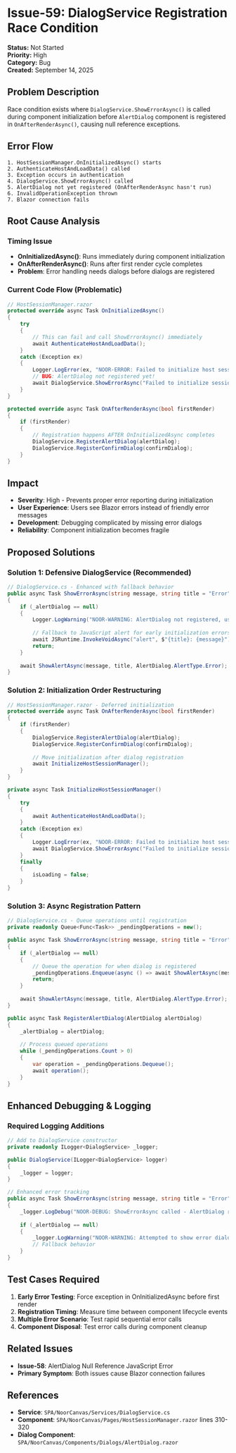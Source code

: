 # Issue-59: DialogService Registration Race Condition

**Status:** Not Started  
**Priority:** High  
**Category:** Bug  
**Created:** September 14, 2025  

## **Problem Description**

Race condition exists where `DialogService.ShowErrorAsync()` is called during component initialization before `AlertDialog` component is registered in `OnAfterRenderAsync()`, causing null reference exceptions.

## **Error Flow**

```
1. HostSessionManager.OnInitializedAsync() starts
2. AuthenticateHostAndLoadData() called
3. Exception occurs in authentication
4. DialogService.ShowErrorAsync() called
5. AlertDialog not yet registered (OnAfterRenderAsync hasn't run)
6. InvalidOperationException thrown
7. Blazor connection fails
```

## **Root Cause Analysis**

### **Timing Issue**
- **OnInitializedAsync()**: Runs immediately during component initialization
- **OnAfterRenderAsync()**: Runs after first render cycle completes
- **Problem**: Error handling needs dialogs before dialogs are registered

### **Current Code Flow (Problematic)**

```csharp
// HostSessionManager.razor
protected override async Task OnInitializedAsync()
{
    try
    {
        // This can fail and call ShowErrorAsync() immediately
        await AuthenticateHostAndLoadData(); 
    }
    catch (Exception ex)
    {
        Logger.LogError(ex, "NOOR-ERROR: Failed to initialize host session manager");
        // BUG: AlertDialog not registered yet!
        await DialogService.ShowErrorAsync("Failed to initialize session manager. Please try again.", "Error");
    }
}

protected override async Task OnAfterRenderAsync(bool firstRender)
{
    if (firstRender)
    {
        // Registration happens AFTER OnInitializedAsync completes
        DialogService.RegisterAlertDialog(alertDialog);
        DialogService.RegisterConfirmDialog(confirmDialog);
    }
}
```

## **Impact**

- **Severity**: High - Prevents proper error reporting during initialization
- **User Experience**: Users see Blazor errors instead of friendly error messages
- **Development**: Debugging complicated by missing error dialogs
- **Reliability**: Component initialization becomes fragile

## **Proposed Solutions**

### **Solution 1: Defensive DialogService (Recommended)**

```csharp
// DialogService.cs - Enhanced with fallback behavior
public async Task ShowErrorAsync(string message, string title = "Error")
{
    if (_alertDialog == null)
    {
        Logger.LogWarning("NOOR-WARNING: AlertDialog not registered, using fallback error display");
        
        // Fallback to JavaScript alert for early initialization errors
        await JSRuntime.InvokeVoidAsync("alert", $"{title}: {message}");
        return;
    }
    
    await ShowAlertAsync(message, title, AlertDialog.AlertType.Error);
}
```

### **Solution 2: Initialization Order Restructuring**

```csharp
// HostSessionManager.razor - Deferred initialization
protected override async Task OnAfterRenderAsync(bool firstRender)
{
    if (firstRender)
    {
        DialogService.RegisterAlertDialog(alertDialog);
        DialogService.RegisterConfirmDialog(confirmDialog);
        
        // Move initialization after dialog registration
        await InitializeHostSessionManager();
    }
}

private async Task InitializeHostSessionManager()
{
    try
    {
        await AuthenticateHostAndLoadData();
    }
    catch (Exception ex)
    {
        Logger.LogError(ex, "NOOR-ERROR: Failed to initialize host session manager");
        await DialogService.ShowErrorAsync("Failed to initialize session manager. Please try again.", "Error");
    }
    finally
    {
        isLoading = false;
    }
}
```

### **Solution 3: Async Registration Pattern**

```csharp
// DialogService.cs - Queue operations until registration
private readonly Queue<Func<Task>> _pendingOperations = new();

public async Task ShowErrorAsync(string message, string title = "Error")
{
    if (_alertDialog == null)
    {
        // Queue the operation for when dialog is registered
        _pendingOperations.Enqueue(async () => await ShowAlertAsync(message, title, AlertDialog.AlertType.Error));
        return;
    }
    
    await ShowAlertAsync(message, title, AlertDialog.AlertType.Error);
}

public async Task RegisterAlertDialog(AlertDialog alertDialog)
{
    _alertDialog = alertDialog;
    
    // Process queued operations
    while (_pendingOperations.Count > 0)
    {
        var operation = _pendingOperations.Dequeue();
        await operation();
    }
}
```

## **Enhanced Debugging & Logging**

### **Required Logging Additions**

```csharp
// Add to DialogService constructor
private readonly ILogger<DialogService> _logger;

public DialogService(ILogger<DialogService> logger)
{
    _logger = logger;
}

// Enhanced error tracking
public async Task ShowErrorAsync(string message, string title = "Error")
{
    _logger.LogDebug("NOOR-DEBUG: ShowErrorAsync called - AlertDialog registered: {IsRegistered}", _alertDialog != null);
    
    if (_alertDialog == null)
    {
        _logger.LogWarning("NOOR-WARNING: Attempted to show error dialog before registration - Message: {Message}", message);
        // Fallback behavior
    }
}
```

## **Test Cases Required**

1. **Early Error Testing**: Force exception in OnInitializedAsync before first render
2. **Registration Timing**: Measure time between component lifecycle events
3. **Multiple Error Scenario**: Test rapid sequential error calls
4. **Component Disposal**: Test error calls during component cleanup

## **Related Issues**

- **Issue-58**: AlertDialog Null Reference JavaScript Error
- **Primary Symptom**: Both issues cause Blazor connection failures

## **References**

- **Service**: `SPA/NoorCanvas/Services/DialogService.cs`
- **Component**: `SPA/NoorCanvas/Pages/HostSessionManager.razor` lines 310-320
- **Dialog Component**: `SPA/NoorCanvas/Components/Dialogs/AlertDialog.razor`

